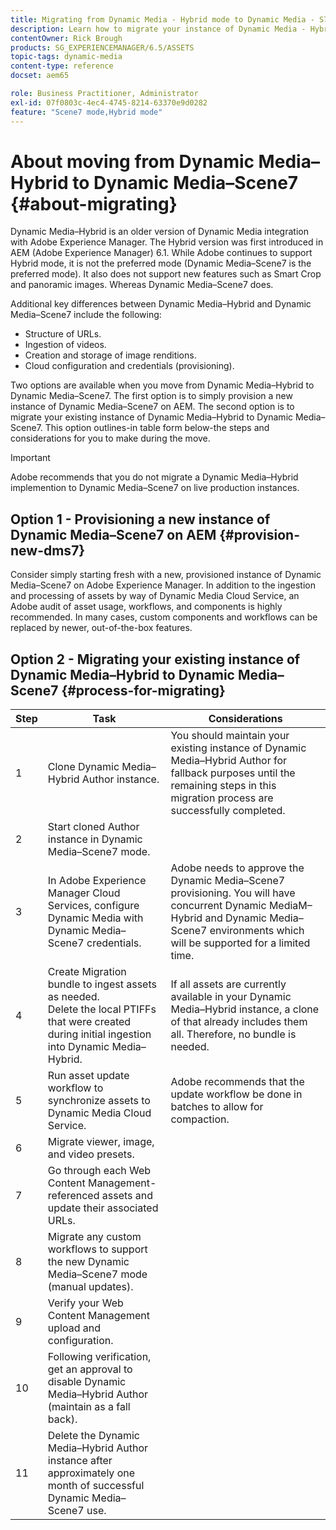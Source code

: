 ```yaml
---
title: Migrating from Dynamic Media - Hybrid mode to Dynamic Media - S7 mode
description: Learn how to migrate your instance of Dynamic Media - Hybrid mode to Dynamic Media - S7 mode
contentOwner: Rick Brough
products: SG_EXPERIENCEMANAGER/6.5/ASSETS
topic-tags: dynamic-media
content-type: reference
docset: aem65

role: Business Practitioner, Administrator
exl-id: 07f0803c-4ec4-4745-8214-63370e9d0282
feature: "Scene7 mode,Hybrid mode"
---
```

# About moving from Dynamic Media&ndash;Hybrid to Dynamic Media&ndash;Scene7 {#about-migrating}

Dynamic Media&ndash;Hybrid is an older version of Dynamic Media integration with Adobe Experience Manager. The Hybrid version was first introduced in AEM (Adobe Experience Manager) 6.1. While Adobe continues to support Hybrid mode, it is not the preferred mode (Dynamic Media&ndash;Scene7 is the preferred mode). It also does not support new features such as Smart Crop and panoramic images. Whereas Dynamic Media&ndash;Scene7 does.

Additional key differences between Dynamic Media&ndash;Hybrid and Dynamic Media&ndash;Scene7 include the following:

* Structure of URLs.
* Ingestion of videos.
* Creation and storage of image renditions.
* Cloud configuration and credentials (provisioning). 

Two options are available when you move from Dynamic Media&ndash;Hybrid to Dynamic Media&ndash;Scene7. The first option is to simply provision a new instance of Dynamic Media&ndash;Scene7 on AEM. The second option is to migrate your existing instance of Dynamic Media&ndash;Hybrid to Dynamic Media&ndash;Scene7. This option outlines-in table form below-the steps and considerations for you to make during the move.

>[!IMPORTANT]
>
>Adobe recommends that you do not migrate a Dynamic Media&ndash;Hybrid implemention to Dynamic Media&ndash;Scene7 on live production instances.

## Option 1 - Provisioning a new instance of Dynamic Media&ndash;Scene7 on AEM {#provision-new-dms7}

Consider simply starting fresh with a new, provisioned instance of Dynamic Media&ndash;Scene7 on Adobe Experience Manager. In addition to the ingestion and processing of assets by way of Dynamic Media Cloud Service, an Adobe audit of asset usage, workflows, and components is highly recommended. In many cases, custom components and workflows can be replaced by newer, out-of-the-box features.

## Option 2 - Migrating your existing instance of Dynamic Media&ndash;Hybrid to Dynamic Media&ndash;Scene7 {#process-for-migrating}

| Step | Task | Considerations |
|---|---|---|
| 1 | Clone Dynamic Media&ndash;Hybrid Author instance. | You should maintain your existing instance of Dynamic Media&ndash;Hybrid Author for fallback purposes until the remaining steps in this migration process are successfully completed. |
| 2 | Start cloned Author instance in Dynamic Media&ndash;Scene7 mode. |  |
| 3 | In Adobe Experience Manager Cloud Services, configure Dynamic Media with Dynamic Media&ndash;Scene7 credentials. | Adobe needs to approve the Dynamic Media&ndash;Scene7 provisioning. You will have concurrent Dynamic MediaM&ndash;Hybrid and Dynamic Media&ndash;Scene7 environments which will be supported for a limited time. |
| 4 | Create Migration bundle to ingest assets as needed.<br>Delete the local PTIFFs that were created during initial ingestion into Dynamic Media&ndash;Hybrid. | If all assets are currently available in your Dynamic Media&ndash;Hybrid instance, a clone of that already includes them all. Therefore, no bundle is needed. |
| 5 | Run asset update workflow to synchronize assets to Dynamic Media Cloud Service. | Adobe recommends that the update workflow be done in batches to allow for compaction. |
| 6 | Migrate viewer, image, and video presets. |  |
| 7 | Go through each Web Content Management-referenced assets and update their associated URLs. |  |
| 8| Migrate any custom workflows to support the new Dynamic Media&ndash;Scene7 mode (manual updates). |  |
| 9 | Verify your Web Content Management upload and configuration. |  |
| 10 | Following verification, get an approval to disable Dynamic Media&ndash;Hybrid Author (maintain as a fall back). |  |
| 11 | Delete the Dynamic Media&ndash;Hybrid Author instance after approximately one month of successful Dynamic Media&ndash;Scene7 use. |  |
